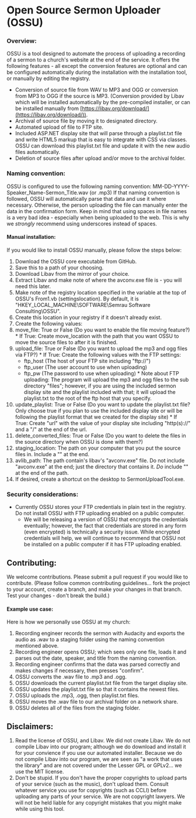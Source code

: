 # Open Source Sermon Uploader (OSSU)

### Overview:

OSSU is a tool designed to automate the process of uploading a recording of a sermon to a church's website at the end of the service.
It offers the following features - all except the conversion features are optional and can be configured automatically during the installation with the installation tool, or manually by editing the registry.
* Conversion of source file from WAV to MP3 and OGG or conversion from MP3 to OGG if the source is MP3.  (Conversion provided by Libav which will be installed automatically by the pre-compiled installer, or can be installed manually from [https://libav.org/download/](https://libav.org/download/)).
* Archival of source file by moving it to designated directory.
* Automated upload of file to FTP site.
* Included ASP.NET display site that will parse through a playlist.txt file and write HTML5 markup that is easy to integrate with CSS via classes.  OSSU can download this playlist.txt file and update it with the new audio files automatically.
* Deletion of source files after upload and/or move to the archival folder.

### Naming convention:

OSSU is configured to use the following naming convention:
MM-DD-YYYY-Speaker_Name-Sermon_Title.wav (or .mp3)
If that naming convention is followed, OSSU will automatically parse that data and use it where necessary.  Otherwise, the person uploading the file can manually enter the data in the confirmation form.
Keep in mind that using spaces in file names is a very bad idea - especially when being uploaded to the web.  This is why we *strongly* recommend using underscores instead of spaces.

#### Manual installation:

If you would like to install OSSU manually, please follow the steps below:

1.  Download the OSSU core executable from GitHub.
2.  Save this to a path of your choosing.
3.  Download Libav from the mirror of your choice.
4.  Extract Libav and make note of where the avconv.exe file is - you will need this later.
5.  Make note of the registry location specified in the variable at the top of OSSU's From1.vb (settingslocation).  By default, it is "HKEY_LOCAL_MACHINE\SOFTWARE\Semrau Software Consulting\OSSU".
6.  Create this location in your registry if it doesn't already exist.
7.  Create the following values:
  1.  move_file: True or False (Do you want to enable the file moving feature?)
    * If True: Create move_location with the path that you want OSSU to move the source files to after it is finished.
  2.  upload_file: True or False (Do you want to upload the mp3 and ogg files via FTP?)
    * If True: Create the following values with the FTP settings:
      * ftp_host (The host of your FTP site including "ftp://")
      * ftp_user (The user account to use when uploading)
      * ftp_pw (The password to use when uploading)
    * Note about FTP uploading: The program will upload the mp3 and ogg files to the sub directory "files"; however, if you are using the included sermon display site and the playlist included with that; it will upload the playlist.txt to the root of the ftp host that you specify.
  3.  update_playlist: True or False (Do you want to update the playlist.txt file?  Only choose true if you plan to use the included display site or will be following the playlist format that we created for the display site)
    * If True: Create "url" with the value of your display site including "http(s)://" and a "/" at the end of the url.
  4.  delete_converted_files: True or False (Do you want to delete the files in the source directory when OSSU is done with them?)
  5.  staging_location: The path on your computer that you put the source files in.  Include a "\" at the end.
  6.  avlib_path: The path contain's libav's "avconv.exe" file.  Do not include "avconv.exe" at the end; just the directory that contains it.  *Do* include "\" at the end of the path.
  7.  If desired, create a shortcut on the desktop to SermonUploadTool.exe.

### Security considerations:

* Currently OSSU stores your FTP credentials in plain text in the registry.  Do not install OSSU with FTP uploading enabled on a public computer.
  * We will be releasing a version of OSSU that encrypts the credentials eventually; however, the fact that credentials are stored in any form (even encrypted) is technically a security issue.  While encrypted credentials will help, we will continue to recommend that OSSU not be installed on a public computer if it has FTP uploading enabled.

## Contributing:

We welcome contributions.  Please submit a pull request if you would like to contribute.  (Please follow common contributing guidelines... fork the project to your account, create a branch, and make your changes in that branch.  Test your changes - don't break the build.)

#### Example use case:

Here is how we personally use OSSU at my church:
1.  Recording engineer records the sermon with Audacity and exports the audio as .wav to a staging folder using the naming convention mentioned above.
2.  Recording engineer opens OSSU; which sees only one file, loads it and parses out the date, speaker, and title from the naming convention.
3.  Recording engineer confirms that the data was parsed correctly and makes changes if necessary, then presses "confirm".
4.  OSSU converts the .wav file to .mp3 and .ogg.
5.  OSSU downloads the current playlist.txt file from the target display site.
6.  OSSU updates the playlist.txt file so that it contains the newest files.
7.  OSSU uploads the .mp3, .ogg, then playlist.txt files.
8.  OSSU moves the .wav file to our archival folder on a network share.
9.  OSSU deletes all of the files from the staging folder.

## Disclaimers:

1.  Read the license of OSSU, and Libav.  We did not create Libav.  We do not compile Libav into our program; although we do download and install it for your convience if you use our automated installer.  Because we do not compile Libav into our program, we are seen as "a work that uses the library" and are not covered under the Lesser GPL or GPLv2... we use the MIT license.
2.  Don't be stupid.  If you don't have the proper copyrights to upload parts of your service (such as the music), don't upload them.  Consult whatever service you use for copyrights (such as CCLI) before uploading any parts of your service.  We are not copyright lawyers.  We will not be held liable for any copyright mistakes that you might make while using this tool.